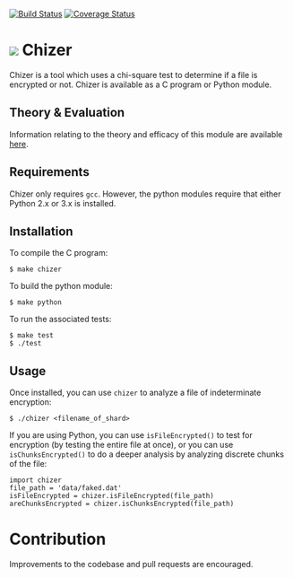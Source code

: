 [![Build Status](https://travis-ci.org/storj-jp/chizer.svg?branch=master)](https://travis-ci.org/storj-jp/chizer)
[![Coverage Status](https://coveralls.io/repos/storj-jp/chizer/badge.svg?branch=master)](https://coveralls.io/r/storj-jp/chi?branch=master)

# ![](https://raw.githubusercontent.com/storj-jp/chizer/master/image/chizer.png)  Chizer
Chizer is a tool which uses a chi-square test to determine if a file is encrypted or not. Chizer is available as a C program or Python module.

## Theory & Evaluation
Information relating to the theory and efficacy of this module are available [here](https://github.com/storj-jp/chizer/blob/master/evaluation.md). 

## Requirements
Chizer only requires `gcc`. However, the python modules require that either Python 2.x or 3.x is installed.

## Installation

To compile the C program:

    $ make chizer

To build the python module:

    $ make python
    
To run the associated tests:

    $ make test
    $ ./test

## Usage
Once installed, you can use `chizer` to analyze a file of indeterminate encryption:

    $ ./chizer <filename_of_shard>

If you are using Python, you can use `isFileEncrypted()` to test for encryption (by testing the entire file at once), or you can use `isChunksEncrypted()` to do a deeper analysis by analyzing discrete chunks of the file:

    import chizer
    file_path = 'data/faked.dat'
    isFileEncrypted = chizer.isFileEncrypted(file_path)
    areChunksEncrypted = chizer.isChunksEncrypted(file_path)
  
# Contribution
Improvements to the codebase and pull requests are encouraged.
